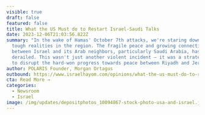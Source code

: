 ```yaml
---
visible: true
draft: false
featured: false
title: What the US Must do to Restart Israel-Saudi Talks
date: 2023-12-06T21:03:56.822Z
summary: "In the wake of Hamas' October 7th attacks, we're staring down some
  tough realities in the region. The fragile peace and growing connections
  between Israel and its Arab neighbors, particularly Saudi Arabia, has been
  derailed. This wasn't just another violent incident – it was a strategic play
  to disrupt the hard-won progress towards peace between Riyadh and Jerusalem. "
author: POLARIS Founder, Morgan Ortagus
outbound: https://www.israelhayom.com/opinions/what-the-us-must-do-to-restart-the-israel-saudi-peace-negotiations/
cta: Read More →
categories:
  - Newsroom
  - Israel
image: /img/updates/depositphotos_10094867-stock-photo-usa-and-israel.jpg
---
```

